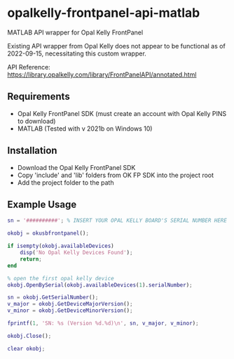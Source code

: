 # opalkelly-frontpanel-api-matlab
 MATLAB API wrapper for Opal Kelly FrontPanel
 
 Existing API wrapper from Opal Kelly does not appear to be functional as of 2022-09-15, necessitating this custom wrapper.
 
 API Reference: https://library.opalkelly.com/library/FrontPanelAPI/annotated.html
 
 
## Requirements
- Opal Kelly FrontPanel SDK (must create an account with Opal Kelly PINS to download)
- MATLAB (Tested with v 2021b on Windows 10)

## Installation
- Download the Opal Kelly FrontPanel SDK
- Copy 'include' and 'lib' folders from OK FP SDK into the project root
- Add the project folder to the path

## Example Usage
```matlab
sn = '##########'; % INSERT YOUR OPAL KELLY BOARD'S SERIAL NUMBER HERE

okobj = okusbfrontpanel();

if isempty(okobj.availableDevices)
    disp('No Opal Kelly Devices Found');
    return;
end

% open the first opal kelly device
okobj.OpenBySerial(okobj.availableDevices(1).serialNumber);

sn = okobj.GetSerialNumber();
v_major = okobj.GetDeviceMajorVersion();
v_minor = okobj.GetDeviceMinorVersion();

fprintf(1, 'SN: %s (Version %d.%d)\n', sn, v_major, v_minor);

okobj.Close();

clear okobj;
```
